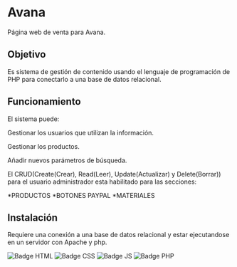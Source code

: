 # Avana
Página web de venta para Avana.

## Objetivo
Es sistema de gestión de contenido usando el lenguaje de programación de PHP para conectarlo a una base de datos relacional.

## Funcionamiento
El sistema puede:

Gestionar los usuarios que utilizan la información.

Gestionar los productos.

Añadir nuevos parámetros de búsqueda.

El CRUD(Create(Crear), Read(Leer), Update(Actualizar) y Delete(Borrar)) para el usuario administrador esta habilitado para las secciones:

*PRODUCTOS
*BOTONES PAYPAL
*MATERIALES

## Instalación
Requiere una conexión a una base de datos relacional y estar ejecutandose en un servidor con Apache y php.

![Badge HTML](https://img.shields.io/badge/HTML%20-red)
![Badge CSS](https://img.shields.io/badge/CSS%20-blue)
![Badge JS](https://img.shields.io/badge/Javascript%20-yellow)
![Badge PHP](https://img.shields.io/badge/PHP%20-777BB4)